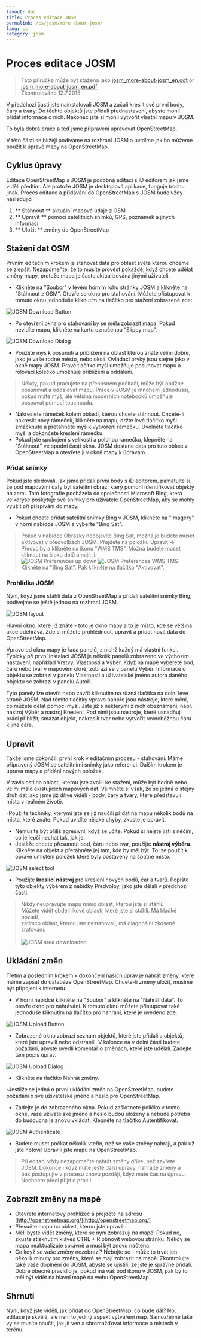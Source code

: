 ```yaml
---
layout: doc
title: Proces editace JOSM
permalink: /cs/josm/more-about-josm/
lang: cs
category: josm
---
```


Proces editace JOSM
========================

> Tato příručka může být stažena jako [josm_more-about-josm_en.odt](/files/josm_more-about-josm_en.odt) or [josm_more-about-josm_en.pdf](/files/josm_more-about-josm_en.pdf)  
> Zkontrolováno 12.7.2015  

V předchozí části jste 
nainstalovali JOSM a začali kreslit své první body, čáry a tvary.
Do těchto objektů jste přidali přednastavení, abyste mohli přidat informace o
nich. Nakonec jste si mohli vytvořit vlastní mapu v JOSM.

To byla dobrá praxe a teď jsme připraveni upravovat OpenStreetMap.

V této části se blížeji podíváme na rozhraní JOSM a uvidíme
jak ho můžeme použít k úpravě mapy na OpenStreetMap.

Cyklus úpravy
---------------------
Editace OpenStreetMap s JOSM je podobná editaci s iD editorem jak 
jsme viděli předtím. Ale protože JOSM je desktopová aplikace, funguje trochu
 jinak. Proces editace a přidávání do OpenStreetMap s
JOSM bude vždy následující:

1. ** Stáhnout ** aktuální mapové údaje z OSM
2. ** Upravit ** pomocí satelitních snímků, GPS, poznámek a jiných informací
3. ** Uložit ** změny do OpenStreetMap

Stažení dat OSM
--------------------
Prvním editačním krokem je stahovat data pro oblast světa
kterou chceme se zlepšit. Nezapomeňte, že to musíte provést pokaždé, když chcete
udělat změny mapy, protože mapa je často aktualizována jinými uživateli.

- Klikněte na "Soubor" v levém horním rohu stránky JOSM a klikněte na "Stáhnout 
    z OSM". Otevře se okno pro stahování. Můžete přistupovat
    k tomuto oknu jednoduše kliknutím na tlačítko pro stažení zobrazené
    zde:

![JOSM Download Button][]

- Po otevření okna pro stahování by se měla zobrazit mapa. Pokud nevidíte mapu, klikněte na kartu označenou
    “Slippy map”.

![JOSM Download Dialog][]

- Použijte myš k posunutí a přiblížení na oblast
    kterou znáte velmi dobře, jako je vaše rodné město, nebo okolí.
    Ovládací prvky jsou stejné jako v okně mapy JOSM. Pravé tlačítko myši
    umožňuje posunovat mapu a rolovací kolečko umožňuje přiblížení a
    oddálení.

> Někdy, pokud pracujete na přenosném počítači, může být obtížné
> posunovat a oddalovat mapu. Práce v JOSM je mnohem jednodušší, pokud máte myš,
> ale většina moderních notebooků umožňuje posouvat pomocí touchpadu.

- Nakreslete rámeček kolem oblasti, kterou chcete stáhnout. Chcete-li nakreslit nový rámeček, klikněte na
    mapu, držte levé tlačítko myši zmáčknuté a přetáhněte myš k vytvoření
    rámečku. Uvolněte tlačítko myši a dokončete kreslení rámečku.
- Pokud jste spokojeni s velikostí a polohou rámečku, klepněte na
    "Stáhnout" ve spodní části okna. JOSM dostane data pro
    tuto oblast z OpenStreetMap a otevřete ji v okně mapy k
    úpravám. 

### Přidat snímky
Pokud jste sledovali, jak jsme přidali první body s iD editorem,
pamatujte si, že pod mapovými daty byl satelitní obraz, který pomohl
identifikovat objekty na zemi. Tato fotografie pocházela od společnosti Microsoft Bing, která
velkoryse poskytuje své snímky pro uživatele OpenStreetMap, aby se mohly využít při
přispívání do mapy.

- Pokud chcete přidat satelitní snímky Bing v JOSM, klikněte na "Imagery" v horní nabídce
    JOSM a vyberte "Bing Sat".

> Pokud v nabídce Obrázky neobjevíte Bing Sat, možná je budete muset aktivovat
> v předvolbách JOSM. Přejděte na položku Upravit -> Předvolby a klikněte na ikonu
> "WMS TMS". Možná budete muset kliknout na šipku dolů a najít ji.
> <br>
>	![JOSM Preferences up down][]
>	![JOSM Preferences WMS TMS][]
> <br>
> Klikněte na "Bing Sat". Pak klikněte na tlačítko "Aktivovat".


### Prohlídka JOSM
Nyní, když jsme stáhli data z OpenStreetMap a přidali satelitní snímky Bing,
 podívejme se ještě jednou na rozhraní JOSM.

![JOSM layout][]

Hlavní okno, které již znáte - toto je okno mapy a 
to je místo, kde se většina akce odehrává. Zde si můžete prohlédnout, upravit a
přidat nová data do OpenStreetMap.

Vpravo od okna mapy je řada panelů, z nichž každý má
vlastní funkci. Typicky při první instalaci JOSM je několik
panelů zobrazeno ve výchozím nastavení, například Vrstvy, Vlastnosti a
Výběr. Když na mapě vyberete bod, čáru nebo tvar v mapovém 
okně, zobrazí se v panelu Výběr. Informace o
objektu se zobrazí v panelu Vlastnosti a uživatelské jméno
autora daného objektu se zobrazí v panelu Autoři. 

Tyto panely lze otevřít nebo zavřít kliknutím na různá tlačítka na
 dolní levé straně JOSM. Nad těmito tlačítky vpravo nahoře jsou nástroje, které
 mění, co můžete dělat pomocí myši. Jste již s některými z nich obeznámeni,
např. nástroj Výběr a nástroj Kreslení. Pod nimi jsou nástroje, které usnadňují práci
přiblížit, smazat objekt, nakreslit tvar nebo vytvořit rovnoběžnou čáru
k jiné čáře.


Upravit
----
Takže jsme dokončili první krok v editačním procesu - stahování. Máme
připravený JOSM se satelitními snímky jako referenci. Dalším krokem je úprava
mapy a přidání nových položek.

V závislosti na oblasti, kterou jste zvolili ke stažení, může být hodně nebo velmi
málo existujících mapových dat. Všimněte si však, že se jedná o stejný druh dat jako jsme 
již dříve viděli - body, čáry a tvary, které představují místa v reálném životě.

-Použijte techniky, kterými jste se již naučili přidat na mapu několik bodů
	na místa, které znáte. Pokud uvidíte nějaké chyby, zkuste je opravit.
- Nemusíte být příliš agresivní, když se učíte. Pokud si nejste jisti
	s něčím, co je lepší nechat tak, jak je.
- Jestliže chcete přesunout bod, čáru nebo tvar, použijte
    **nástroj výběru**. Klikněte na objekt a přetáhněte jej tam, kde 
    by měl být. To lze použít k opravě umístění položek které 
    byly postaveny na špatné místo.

![JOSM select tool][]

- Použijte **kreslicí nástroj** pro kreslení nových bodů, čar a tvarů.
    Popište tyto objekty výběrem z nabídky Předvolby, jako jste 
    dělali v předchozí části. 

> Nikdy neupravujte mapu mimo oblast, kterou jste si stáhli.  
> Můžete vidět obdélníkové oblasti, které jste si stáhli. Má hladké pozadí,  
> zatímco oblast, kterou jste nestahovali, má diagonální zkosené šrafování. 
> <br>  
> ![JOSM area downloaded][]

Ukládání změn
--------------
Třetím a posledním krokem k dokončení našich úprav je nahrát změny, které máme
zapsat do databáze OpenStreetMap. Chcete-li změny uložit, musíme
být připojeni k internetu.

- V horní nabídce klikněte na "Soubor" a klikněte na "Nahrát data". To
    otevře okno pro nahrávání. K tomuto oknu můžete přistupovat také 
    jednoduše kliknutím na tlačítko pro nahrání, které je uvedeno zde:

![JOSM Upload Button][]

- Zobrazené okno zobrazí seznam objektů, které jste
    přidali a objektů, které jste upravili nebo odstranili. V kolonce na 
    v dolní části budete požádáni, abyste uvedli komentář o změnách, které 
    jste udělali. Zadejte tam popis úprav.

![JOSM Upload Dialog][]

- Klikněte na tlačítko Nahrát změny.

-Jestliže se jedná o první ukládání změn na OpenStreetMap, budete
    požádáni o své uživatelské jméno a heslo pro OpenStreetMap.
- Zadejte je do zobrazeného okna. Pokud zaškrtnete políčko
    v tomto okně, vaše uživatelské jméno a heslo budou uloženy a nebude
    potřeba do budoucna je znovu vkládat. Klepněte na tlačítko Autentifikovat.

![JOSM Authenticate][]

- Budete muset počkat několik vteřin, než se vaše změny nahrají,
    a pak už jste hotovi! Upravili jste mapu na OpenStreetMap.

> Při editaci vždy nezapomeňte nahrát změny dříve, než zavřete  
> JOSM. Dokonce i když máte ještě další úpravy, nahrajte změny a  
> pak postupujte v procesu znovu později, když máte čas na úpravu.  
> Nechcete přeci přijít o práci!

Zobrazit změny na mapě
---------------------------
- Otevřete internetový prohlížeč a přejděte na adresu [http://openstreetmap.org/](http://openstreetmap.org/)
- Přesuňte mapu na oblast, kterou jste upravili.
- Měli byste vidět změny, které se nyní zobrazují na mapě! Pokud ne,
    zkuste stisknutím kláves CTRL + R obnovit webovou stránku. Někdy se mapa
    neaktualizuje správně a musí být znovu načtena.
- Co když se vaše změny nezobrazí? Nebojte se - může to trvat jen několik
    minuty pro změny, které se mají zobrazit na mapě. Zkontrolujte také vaše
    doplnění do JOSM, abyste se ujistili, že jste je správně přidali. Dobré
    obecné pravidlo je, pokud má váš bod ikonu v JOSM, pak by to měl být
    vidět na hlavní mapě na webu OpenStreetMap.

Shrnutí
-------
Nyní, když jste viděli, jak přidat do OpenStreetMap, co bude dál? No, editace
je skvělá, ale není to jediný aspekt vytváření map. Samozřejmě také vy
se musíte naučit, jak jít ven a shromažďovat informace o místech v 
terénu.


[JOSM Download Button]: /images/josm/josm_download-button.png
[JOSM Download Dialog]: /images/josm/josm_download-dialog.png
[JOSM Preferences up down]: /images/josm/josm_preferences-up-down.png
[JOSM Preferences WMS TMS]: /images/josm/josm_preferences-wms-tms.png
[JOSM layout]: /images/josm/josm_layout.png
[JOSM select tool]: /images/josm/josm_select-tool.png
[JOSM area downloaded]: /images/josm/josm_area-downloaded.png
[JOSM Upload Button]: /images/josm/josm_upload-button.png
[JOSM Upload Dialog]: /images/josm/josm_upload-dialog.png
[JOSM Authenticate]: /images/josm/josm_authenticate.png